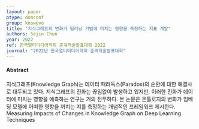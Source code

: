 ```yaml
---
layout: paper
ptype: domconf
group: knowevo
title: "지식그래프의 변화가 딥러닝 기법에 미치는 영향을 측정하는 지표 개발"
authors: Sejin Chun
year: 2022
ref: 한국멀티미디어학회 춘계학술발표대회 2022
journal: "2022년 한국멀티미디어학회 춘계학술발표대회"
---
```


<h4><span class="badge badge-info">Abstract</span></h4>
지식그래프(Knowledge Graph)는 데이터 패러독스(Paradox)의 순환에 대한 해결사로 대두되고 있다. 지식그래프의 진화는 끊임없이 발생하고 있지만, 이러한 진화가 데이터에 미치는 영향을 예측하는 연구는 거의 전무하다. 본 논문은 온톨로지의 변화가 임베딩 모델에 어떠한 영향을 끼치는 지를 측정하는 개념적인 프레임워크 제시한다. 

<div class="alert alert-warning" role="alert">
   Measuring Impacts of Changes in Knowledge Graph on Deep Learning Techniques
</div>
